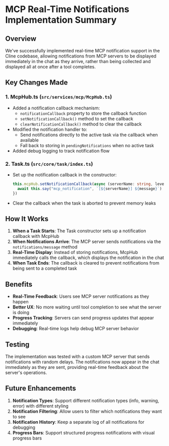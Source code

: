 # MCP Real-Time Notifications Implementation Summary

## Overview
We've successfully implemented real-time MCP notification support in the Cline codebase, allowing notifications from MCP servers to be displayed immediately in the chat as they arrive, rather than being collected and displayed all at once after a tool completes.

## Key Changes Made

### 1. McpHub.ts (`src/services/mcp/McpHub.ts`)
- Added a notification callback mechanism:
  - `notificationCallback` property to store the callback function
  - `setNotificationCallback()` method to set the callback
  - `clearNotificationCallback()` method to clear the callback
- Modified the notification handler to:
  - Send notifications directly to the active task via the callback when available
  - Fall back to storing in `pendingNotifications` when no active task
- Added debug logging to track notification flow

### 2. Task.ts (`src/core/task/index.ts`)
- Set up the notification callback in the constructor:
  ```typescript
  this.mcpHub.setNotificationCallback(async (serverName: string, level: string, message: string) => {
    await this.say("mcp_notification", `[${serverName}] ${message}`)
  })
  ```
- Clear the callback when the task is aborted to prevent memory leaks

## How It Works

1. **When a Task Starts**: The Task constructor sets up a notification callback with McpHub
2. **When Notifications Arrive**: The MCP server sends notifications via the `notifications/message` method
3. **Real-Time Display**: Instead of storing notifications, McpHub immediately calls the callback, which displays the notification in the chat
4. **When Task Ends**: The callback is cleared to prevent notifications from being sent to a completed task

## Benefits

- **Real-Time Feedback**: Users see MCP server notifications as they happen
- **Better UX**: No more waiting until tool completion to see what the server is doing
- **Progress Tracking**: Servers can send progress updates that appear immediately
- **Debugging**: Real-time logs help debug MCP server behavior

## Testing

The implementation was tested with a custom MCP server that sends notifications with random delays. The notifications now appear in the chat immediately as they are sent, providing real-time feedback about the server's operations.

## Future Enhancements

1. **Notification Types**: Support different notification types (info, warning, error) with different styling
2. **Notification Filtering**: Allow users to filter which notifications they want to see
3. **Notification History**: Keep a separate log of all notifications for debugging
4. **Progress Bars**: Support structured progress notifications with visual progress bars
